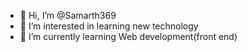 - 👋 Hi, I’m @Samarth369
- 👀 I’m interested in learning new technology 
- 🌱 I’m currently learning Web development(front end)



